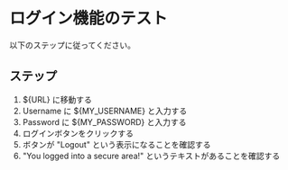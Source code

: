 # ログイン機能のテスト

以下のステップに従ってください。

## ステップ

1. ${URL} に移動する
2. Username に ${MY_USERNAME} と入力する
3. Password に ${MY_PASSWORD} と入力する
4. ログインボタンをクリックする
5. ボタンが "Logout" という表示になることを確認する
6. "You logged into a secure area!" というテキストがあることを確認する
